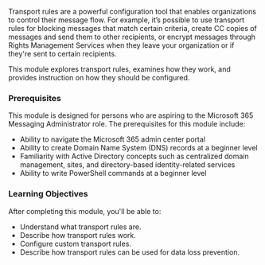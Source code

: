 Transport rules are a powerful configuration tool that enables organizations to control their message flow. For example, it’s possible to use transport rules for blocking messages that match certain criteria, create CC copies of messages and send them to other recipients, or encrypt messages through Rights Management Services when they leave your organization or if they're sent to certain recipients.

This module explores transport rules, examines how they work, and provides instruction on how they should be configured.

### Prerequisites

This module is designed for persons who are aspiring to the Microsoft 365 Messaging Administrator role. The prerequisites for this module include:

 -  Ability to navigate the Microsoft 365 admin center portal
 -  Ability to create Domain Name System (DNS) records at a beginner level
 -  Familiarity with Active Directory concepts such as centralized domain management, sites, and directory-based identity-related services
 -  Ability to write PowerShell commands at a beginner level

### Learning Objectives

After completing this module, you'll be able to:

 -  Understand what transport rules are.
 -  Describe how transport rules work.
 -  Configure custom transport rules.
 -  Describe how transport rules can be used for data loss prevention.
